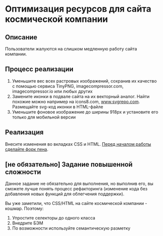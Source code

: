 # Оптимизация ресурсов для сайта космической компании

## Описание

Пользователи жалуются на слишком медленную работу сайта компании.

## Процесс реализации

1. Уменьшите вес всех растровых изображений, сохранив их качество с помощью сервиса TinyPNG, 
imagecompressor.com, imagecompressor.io или любых других
2. Замените иконки в подвале сайта на их векторный аналог. Найти похожие можно например на icons8.com, www.svgrepo.com.
Размещайте svg-код иконки в HTML-файле 
3. Уменьшите фоновое изображение до ширины 918px и установите его только для мобильной версии

## Реализация

Внесите изменения во вкладках CSS и HTML. [Перед началом работы сделайте форк пена](https://codepen.io/neizerth/pen/yLxMLyZ).

## [не обязательно] Задание повышенной сложности

Данное задание не обязательно для выполнения, но выполнив его, вы сможете 
лучше понять процесс рефакторинга (изменение кода без добавления новых функций для облегчения поддержки).

Вы уже заметили, что CSS/HTML на сайте космической компании - кошмар. Поэтому:

1. Упростите селекторы до одного класса
2. Внедрите БЭМ
3. По возможности используйте семантическую разметку
